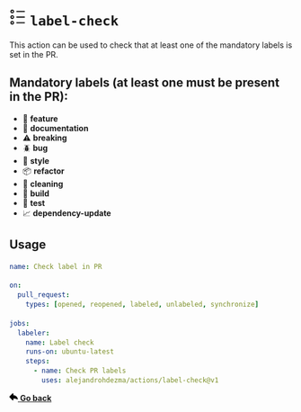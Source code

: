 # <picture><source media="(prefers-color-scheme: dark)" srcset="../.github/icons/label-check.svg"><img width=30 src="../.github/icons/label-check-light.svg"></picture> `label-check`

This action can be used to check that at least one of the mandatory labels is set in the PR.

## Mandatory labels (at least one must be present in the PR):

- :rocket: **feature**
- :blue_book: **documentation**
- :warning: **breaking**
- :beetle: **bug**
- :lipstick: **style**
- :package: **refactor**
- :broom: **cleaning**
- :wrench: **build**
- :test_tube: **test**
- :chart_with_upwards_trend: **dependency-update**

## Usage

```yaml
name: Check label in PR

on:
  pull_request:
    types: [opened, reopened, labeled, unlabeled, synchronize]

jobs:
  labeler:
    name: Label check
    runs-on: ubuntu-latest
    steps:
      - name: Check PR labels
        uses: alejandrohdezma/actions/label-check@v1
```

<a href="../README.md#available-actions"><img height=15 src="../.github/icons/go-back.svg"> <b>Go back</b></a>